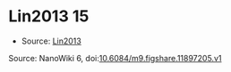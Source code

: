 <a name="material" />

# Lin2013 15
<script type="application/ld+json">
  {
    "@context": "https://schema.org/",
    "@type": "ChemicalSubstance",
    "@id": "https://egonw.github.io/nanowiki/nanowiki462.html#material",
    "http://purl.org/dc/terms/conformsTo":
      {
        "@type": "CreativeWork",
        "@id": "https://bioschemas.org/profiles/ChemicalSubstance/0.4-RELEASE/"
      },
    "identfier": "462",
    "name": "Lin2013 15",
    "url": "https://egonw.github.io/nanowiki/nanowiki462.html#material",
    "sameAs": "http://127.0.0.1/mediawiki/index.php/Special:URIResolver/Lin2013_15"
  }
</script>


* Source: [Lin2013](Lin2013.md)


Source: NanoWiki 6, doi:[10.6084/m9.figshare.11897205.v1](https://doi.org/10.6084/m9.figshare.11897205.v1)
